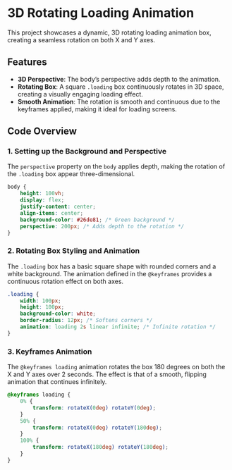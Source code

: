 # 3D Rotating Loading Animation

This project showcases a dynamic, 3D rotating loading animation box, creating a seamless rotation on both X and Y axes.

## Features

- **3D Perspective**: The body’s perspective adds depth to the animation.
- **Rotating Box**: A square `.loading` box continuously rotates in 3D space, creating a visually engaging loading effect.
- **Smooth Animation**: The rotation is smooth and continuous due to the keyframes applied, making it ideal for loading screens.

## Code Overview

### 1. Setting up the Background and Perspective

The `perspective` property on the `body` applies depth, making the rotation of the `.loading` box appear three-dimensional.

```css
body {
    height: 100vh;
    display: flex;
    justify-content: center;
    align-items: center;
    background-color: #26de81; /* Green background */
    perspective: 200px; /* Adds depth to the rotation */
}
```

### 2. Rotating Box Styling and Animation

The `.loading` box has a basic square shape with rounded corners and a white background. The animation defined in the `@keyframes` provides a continuous rotation effect on both axes.

```css
.loading {
    width: 100px;
    height: 100px;
    background-color: white;
    border-radius: 12px; /* Softens corners */
    animation: loading 2s linear infinite; /* Infinite rotation */
}
```

### 3. Keyframes Animation

The `@keyframes loading` animation rotates the box 180 degrees on both the X and Y axes over 2 seconds. The effect is that of a smooth, flipping animation that continues infinitely.

```css
@keyframes loading {
    0% {
        transform: rotateX(0deg) rotateY(0deg);
    }
    50% {
        transform: rotateX(0deg) rotateY(180deg);
    }
    100% {
        transform: rotateX(180deg) rotateY(180deg);
    }
}
```

